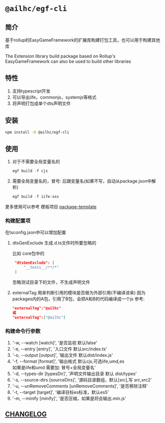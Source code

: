 # `@ailhc/egf-cli`
## 简介
基于rollup的EasyGameFramework的扩展库构建打包工具，也可以用于构建其他库

The Extension library build package based on Rollup's EasyGameFramework can also be used to build other libraries
## 特性
1. 支持typescript开发
2. 可以导出iife，commonjs，systemjs等格式
3. 将声明打包成单个dts声明文件

## 安装
```bash
npm install -D @ailhc/egf-cli
```
## 使用
1. 对于不需要全局变量名的
    ```ts
    egf build -f cjs 
    ```
2. 需要全局变量名的，冒号: 后跟变量名(如果不写，自动从package.json中解析)
    ```ts
    egf build -f iife:xxx 
    ```

更多使用可以参考 模板项目
[package-template](https://github.com/AILHC/EasyGameFrameworkOpen/tree/main/packages/cli/package-template)
### 构建配置项
在tsconfig.json中可以增加配置
1. dtsGenExclude 生成.d.ts文件时所要忽略的 
   
   比如 core包中的 
   ```json
    "dtsGenExclude": [
        "__tests__/**/*"
    ]
   ```
   忽略测试目录下的文件，不生成声明文件

2. externalTag 用来判断引用的模块是否做为外部引用(不编译进来)
   因为packages内的A包，引用了B包，会把A和B的代码编译成一个js
   参考:
   ```json
   "externalTag":"@ailhc"
   或
   "externalTag":["@ailhc"]
   ```
### 构建命令行参数
1. '-w, --watch [watch]', '是否监视 默认false'
2. '-e, --entry [entry]', '入口文件 默认src/index.ts'
3. '-o, --output [output]', '输出文件 默认dist/index.js'
4. '-f, --format [format]', '输出格式 默认cjs,可选iife,umd,es <br>如果是iife和umd 需要加:<globalName> 冒号+全局变量名'
5. '-d, --types-dir [typesDir]', '声明文件输出目录 默认 dist/types'
6. '-s, --source-dirs [sourceDirs]', '源码目录数组，默认[src],写 src,src2'
7. '-u, --unRemoveComments [unRemoveComments]', '是否移除注释'
8. '-t, --target [target]', '编译目标es标准，默认es5'
9. '-m, --minify [minify]', '是否压缩，如果是将会输出.min.js'

## [CHANGELOG](packages/cli/CHANGELOG.md)


